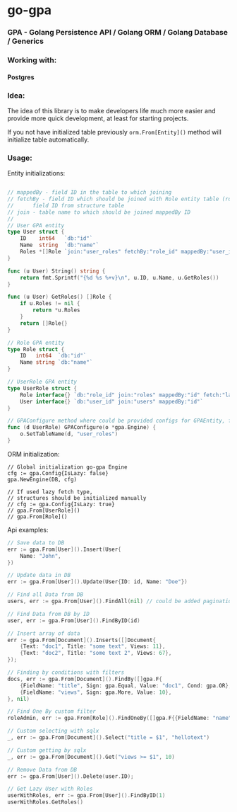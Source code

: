 <h1>go-gpa</h1>
<h3>GPA - Golang Persistence API / Golang ORM / Golang Database / Generics </h3>

<h3>Working with:</h3><h4>Postgres</h2>

<h3>Idea:</h3>

The idea of this library is to make developers life much more easier
and provide more quick development, at least for starting projects.

If you not have initialized table previously  `orm.From[Entity]()` method
will initialize table automatically.

<h3>Usage:</h3>

Entity initializations:

```go

// mappedBy - field ID in the table to which joining
// fetchBy - field ID which should be joined with Role entity table (roles); 
//      field ID from structure table
// join - table name to which should be joined mappedBy ID
//
// User GPA entity
type User struct {
    ID    int64   `db:"id"`
    Name  string  `db:"name"`
    Roles *[]Role `join:"user_roles" fetchBy:"role_id" mappedBy:"user_id" fetch:"lazy"`
}

func (u User) String() string {
    return fmt.Sprintf("{%d %s %+v}\n", u.ID, u.Name, u.GetRoles())
}

func (u User) GetRoles() []Role {
    if u.Roles != nil {
        return *u.Roles
    }
    return []Role{}
}

// Role GPA entity
type Role struct {
    ID   int64  `db:"id"`
    Name string `db:"name"`
}

// UserRole GPA entity
type UserRole struct {
    Role interface{} `db:"role_id" join:"roles" mappedBy:"id" fetch:"lazy"`
    User interface{} `db:"user_id" join:"users" mappedBy:"id"`
}

// GPAConfigure method where could be provided configs for GPAEntity, for ex. custom table name
func (d UserRole) GPAConfigure(o *gpa.Engine) {
    o.SetTableName(d, "user_roles")
}

```

ORM initialization:

```
// Global initialization go-gpa Engine
cfg := gpa.Config{IsLazy: false}
gpa.NewEngine(DB, cfg)

// If used lazy fetch type, 
// structures should be initialized manually
// cfg := gpa.Config{IsLazy: true}
// gpa.From[UserRole]()
// gpa.From[Role]()
```

Api examples:

```go
// Save data to DB
err := gpa.From[User]().Insert(User{
    Name: "John",
})

// Update data in DB
err := gpa.From[User]().Update(User{ID: id, Name: "Doe"})

// Find all Data from DB
users, err := gpa.From[User]().FindAll(nil) // could be added pagination

// Find Data from DB by ID
user, err := gpa.From[User]().FindByID(id)

// Insert array of data
err := gpa.From[Document]().Inserts([]Document{
    {Text: "doc1", Title: "some text", Views: 11},
    {Text: "doc2", Title: "some text 2", Views: 67},
});

// Finding by conditions with filters
docs, err := gpa.From[Document]().FindBy([]gpa.F{
    {FieldName: "title", Sign: gpa.Equal, Value: "doc1", Cond: gpa.OR},
    {FieldName: "views", Sign: gpa.More, Value: 10},
}, nil)

// Find One By custom filter
roleAdmin, err := gpa.From[Role]().FindOneBy([]gpa.F{{FieldName: "name", Sign: gpa.Equal, Value: "ADMIN"}}, nil)

// Custom selecting with sqlx
_, err := gpa.From[Document]().Select("title = $1", "hellotext")

// Custom getting by sqlx
_, err := gpa.From[Document]().Get("views >= $1", 10)

// Remove Data from DB
err := gpa.From[User]().Delete(user.ID);

// Get Lazy User with Roles
userWithRoles, err := gpa.From[User]().FindByID(1)
userWithRoles.GetRoles()
```


